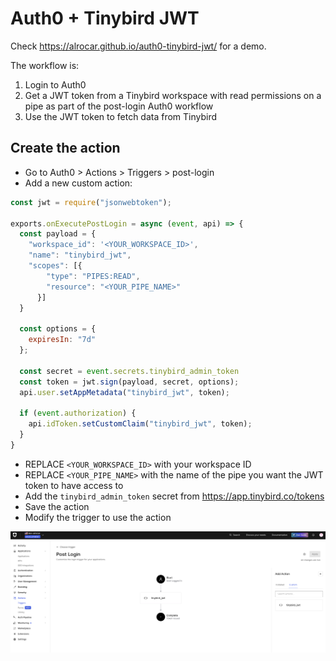 # Auth0 + Tinybird JWT

Check https://alrocar.github.io/auth0-tinybird-jwt/ for a demo.

The workflow is:

1. Login to Auth0
2. Get a JWT token from a Tinybird workspace with read permissions on a pipe as part of the post-login Auth0 workflow
3. Use the JWT token to fetch data from Tinybird

## Create the action

- Go to Auth0 > Actions > Triggers > post-login
- Add a new custom action:

```js
const jwt = require("jsonwebtoken");

exports.onExecutePostLogin = async (event, api) => {
  const payload = {
    "workspace_id": '<YOUR_WORKSPACE_ID>',
    "name": "tinybird_jwt",
    "scopes": [{
        "type": "PIPES:READ",
        "resource": "<YOUR_PIPE_NAME>"
      }]
  }

  const options = {
    expiresIn: "7d"
  };

  const secret = event.secrets.tinybird_admin_token
  const token = jwt.sign(payload, secret, options);
  api.user.setAppMetadata("tinybird_jwt", token);

  if (event.authorization) {
    api.idToken.setCustomClaim("tinybird_jwt", token);
  }
}
```
- REPLACE `<YOUR_WORKSPACE_ID>` with your workspace ID
- REPLACE `<YOUR_PIPE_NAME>` with the name of the pipe you want the JWT token to have access to
- Add the `tinybird_admin_token` secret from https://app.tinybird.co/tokens
- Save the action
- Modify the trigger to use the action

![Trigger](auth0-trigger.png)
